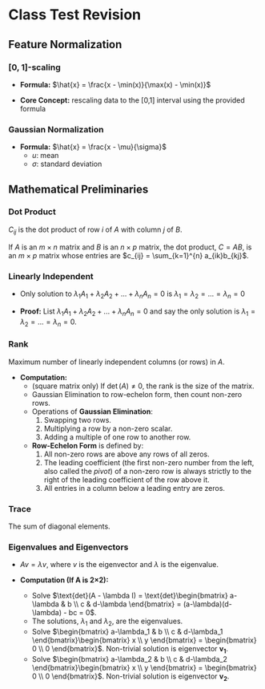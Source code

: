 # Class Test Revision

## Feature Normalization

### [0, 1]-scaling

- **Formula:** $\hat{x} = \frac{x - \min(x)}{\max(x) - \min(x)}$

- **Core Concept:** rescaling data to the [0,1] interval using the provided formula

### Gaussian Normalization

- **Formula:** $\hat{x} = \frac{x - \mu}{\sigma}$
  - $u$: mean
  - $\sigma$: standard deviation

## Mathematical Preliminaries

### Dot Product

$C_{ij}$ is the dot product of row $i$ of $A$ with column $j$ of $B$.

If $A$ is an $m \times n$ matrix and $B$ is an $n \times p$ matrix, the dot product, $C = AB$, is an $m \times p$ matrix whose entries are $c_{ij} = \sum_{k=1}^{n} a_{ik}b_{kj}$.

### Linearly Independent

- Only solution to $\lambda_1A_1 + \lambda_2A_2 + ... + \lambda_nA_n = 0$ is $\lambda_1 = \lambda_2 = ... = \lambda_n = 0$

- **Proof:** List $\lambda_1A_1 + \lambda_2A_2 + ... + \lambda_nA_n = 0$ and say the only solution is $\lambda_1 = \lambda_2 = ... = \lambda_n = 0$.

### Rank

Maximum number of linearly independent columns (or rows) in $A$.

- **Computation:**
  - (square matrix only) If $\det(A) \neq 0$, the rank is the size of the matrix.
  - Gaussian Elimination to row-echelon form, then count non-zero rows.
  - Operations of **Gaussian Elimination**:
    1.  Swapping two rows.
    2.  Multiplying a row by a non-zero scalar.
    3.  Adding a multiple of one row to another row.
  - **Row-Echelon Form** is defined by:
    1.  All non-zero rows are above any rows of all zeros.
    2.  The leading coefficient (the first non-zero number from the left, also called the *pivot*) of a non-zero row is always strictly to the right of the leading coefficient of the row above it.
    3. All entries in a column below a leading entry are zeros.

### Trace

The sum of diagonal elements.

### Eigenvalues and Eigenvectors

- $Av = \lambda v$, where $v$ is the eigenvector and $\lambda$ is the eigenvalue.

- **Computation (If A is 2×2):**
  - Solve $\text{det}(A - \lambda I) = \text{det}\begin{bmatrix} a-\lambda & b \\ c & d-\lambda \end{bmatrix} = (a-\lambda)(d-\lambda) - bc = 0$.
  - The solutions, $\lambda_1$ and $\lambda_2$, are the eigenvalues.
  - Solve $\begin{bmatrix} a-\lambda_1 & b \\ c & d-\lambda_1 \end{bmatrix}\begin{bmatrix} x \\ y \end{bmatrix} = \begin{bmatrix} 0 \\ 0 \end{bmatrix}$. Non-trivial solution is eigenvector $\mathbf{v_1}$.
  - Solve $\begin{bmatrix} a-\lambda_2 & b \\ c & d-\lambda_2 \end{bmatrix}\begin{bmatrix} x \\ y \end{bmatrix} = \begin{bmatrix} 0 \\ 0 \end{bmatrix}$. Non-trivial solution is eigenvector $\mathbf{v_2}$.